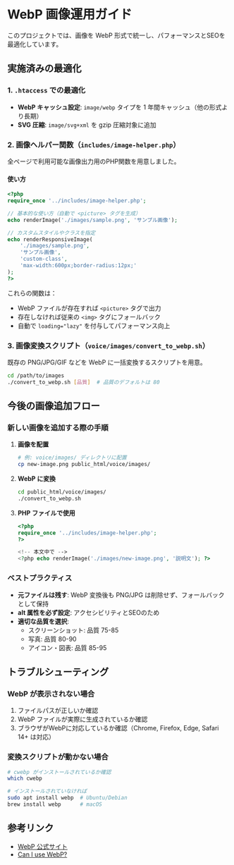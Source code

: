 # WebP 画像運用ガイド

このプロジェクトでは、画像を WebP 形式で統一し、パフォーマンスとSEOを最適化しています。

## 実施済みの最適化

### 1. `.htaccess` での最適化
- **WebP キャッシュ設定**: `image/webp` タイプを 1 年間キャッシュ（他の形式より長期）
- **SVG 圧縮**: `image/svg+xml` を gzip 圧縮対象に追加

### 2. 画像ヘルパー関数（`includes/image-helper.php`）
全ページで利用可能な画像出力用のPHP関数を用意しました。

#### 使い方

```php
<?php
require_once '../includes/image-helper.php';

// 基本的な使い方（自動で <picture> タグを生成）
echo renderImage('./images/sample.png', 'サンプル画像');

// カスタムスタイルやクラスを指定
echo renderResponsiveImage(
    './images/sample.png',
    'サンプル画像',
    'custom-class',
    'max-width:600px;border-radius:12px;'
);
?>
```

これらの関数は：
- WebP ファイルが存在すれば `<picture>` タグで出力
- 存在しなければ従来の `<img>` タグにフォールバック
- 自動で `loading="lazy"` を付与してパフォーマンス向上

### 3. 画像変換スクリプト（`voice/images/convert_to_webp.sh`）
既存の PNG/JPG/GIF などを WebP に一括変換するスクリプトを用意。

```bash
cd /path/to/images
./convert_to_webp.sh [品質]  # 品質のデフォルトは 80
```

## 今後の画像追加フロー

### 新しい画像を追加する際の手順

1. **画像を配置**
   ```bash
   # 例: voice/images/ ディレクトリに配置
   cp new-image.png public_html/voice/images/
   ```

2. **WebP に変換**
   ```bash
   cd public_html/voice/images/
   ./convert_to_webp.sh
   ```

3. **PHP ファイルで使用**
   ```php
   <?php
   require_once '../includes/image-helper.php';
   ?>
   
   <!-- 本文中で -->
   <?php echo renderImage('./images/new-image.png', '説明文'); ?>
   ```

### ベストプラクティス

- **元ファイルは残す**: WebP 変換後も PNG/JPG は削除せず、フォールバックとして保持
- **alt 属性を必ず設定**: アクセシビリティとSEOのため
- **適切な品質を選択**:
  - スクリーンショット: 品質 75-85
  - 写真: 品質 80-90
  - アイコン・図表: 品質 85-95

## トラブルシューティング

### WebP が表示されない場合
1. ファイルパスが正しいか確認
2. WebP ファイルが実際に生成されているか確認
3. ブラウザがWebPに対応しているか確認（Chrome, Firefox, Edge, Safari 14+ は対応）

### 変換スクリプトが動かない場合
```bash
# cwebp がインストールされているか確認
which cwebp

# インストールされていなければ
sudo apt install webp  # Ubuntu/Debian
brew install webp      # macOS
```

## 参考リンク
- [WebP 公式サイト](https://developers.google.com/speed/webp)
- [Can I use WebP?](https://caniuse.com/webp)
